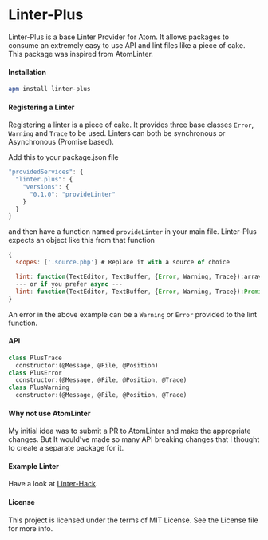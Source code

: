 Linter-Plus
==========

Linter-Plus is a base Linter Provider for Atom. It allows packages to consume an extremely easy to use API and lint files like a piece of cake.
This package was inspired from AtomLinter.

#### Installation

```sh
apm install linter-plus
```

#### Registering a Linter

Registering a linter is a piece of cake. It provides three base classes `Error`, `Warning` and `Trace` to be used. Linters can both be synchronous or Asynchronous (Promise based).

Add this to your package.json file
```js
"providedServices": {
  "linter.plus": {
    "versions": {
      "0.1.0": "provideLinter"
    }
  }
}
```

and then have a function named `provideLinter` in your main file.
Linter-Plus expects an object like this from that function

```js
{
  scopes: ['.source.php'] # Replace it with a source of choice

  lint: function(TextEditor, TextBuffer, {Error, Warning, Trace}):array<Error>
  --- or if you prefer async ---
  lint: function(TextEditor, TextBuffer, {Error, Warning, Trace}):Promise<array<Error>>
}
```
An error in the above example can be a `Warning` or `Error` provided to the lint function.

#### API
```js
class PlusTrace
  constructor:(@Message, @File, @Position)
class PlusError
  constructor:(@Message, @File, @Position, @Trace)
class PlusWarning
  constructor:(@Message, @File, @Position, @Trace)
```

#### Why not use AtomLinter

My initial idea was to submit a PR to AtomLinter and make the appropriate changes. But It would've made so many API breaking changes that I thought to create a separate package for it.

#### Example Linter

Have a look at [Linter-Hack](https://github.com/steelbrain/Atom-Hack/blob/rewrite/lib/atom-hack.coffee).

#### License
This project is licensed under the terms of MIT License. See the License file for more info.